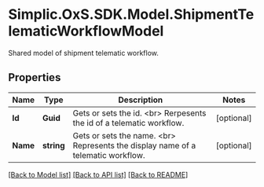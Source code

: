 # Simplic.OxS.SDK.Model.ShipmentTelematicWorkflowModel
Shared model of shipment telematic workflow.

## Properties

Name | Type | Description | Notes
------------ | ------------- | ------------- | -------------
**Id** | **Guid** | Gets or sets the id.  &lt;br&gt;  Rerpesents the id of a telematic workflow.   | [optional] 
**Name** | **string** | Gets or sets the name.  &lt;br&gt;  Represents the display name of a telematic workflow.   | [optional] 

[[Back to Model list]](../README.md#documentation-for-models) [[Back to API list]](../README.md#documentation-for-api-endpoints) [[Back to README]](../README.md)


